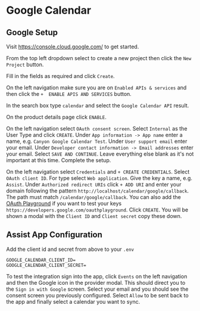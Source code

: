 # Google Calendar

## Google Setup

Visit https://console.cloud.google.com/ to get started.

From the top left dropdown select to create a new project then click the `New Project` button.

Fill in the fields as required and click `Create`.

On the left navigation make sure you are on `Enabled APIs & services` and then click the `+  ENABLE APIS AND SERVICES` button.

In the search box type `calendar` and select the `Google Calendar API` result.

On the product details page click `ENABLE`.

On the left navigation select `OAuth consent screen`. Select `Internal` as the User Type and click `CREATE`. Under `App information -> App name` enter a name, e.g. `Canyon Google Calendar Test`. Under `User support email` enter your email. Under `Developer contact information -> Email addresses` enter your email. Select `SAVE AND CONTINUE`. Leave everything else blank as it's not important at this time. Complete the setup.

On the left navigation select `Credentials` and `+ CREATE CREDENTIALS`. Select `OAuth client ID`. For type select `Web application`. Give the key a name, e.g. `Assist`. Under `Authorized redirect URIs` click `+ ADD URI` and enter your domain following the pattern `http://localhost/calendar/google/callback`. The path must match `/calendar/google/callback`. You can also add the [OAuth Playground](https://developers.google.com/oauthplayground/) if you want to test your keys `https://developers.google.com/oauthplayground`. Click `CREATE`. You will be shown a modal with the `Client ID` and `Client secret` copy these down.

## Assist App Configuration

Add the client id and secret from above to your `.env`

```
GOOGLE_CALENDAR_CLIENT_ID=
GOOGLE_CALENDAR_CLIENT_SECRET=
```

To test the integration sign into the app, click `Events` on the left navigation and then the Google icon in the provider modal. This should direct you to the `Sign in with Google` screen. Select your email and you should see the consent screen you previously configured. Select `Allow` to be sent back to the app and finally select a calendar you want to sync.
